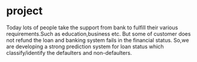 # project
Today lots of people take the support from bank to fulfill their various requirements.Such as education,business etc. But some of customer does not refund the loan and banking system fails in the financial status. So,we are developing a strong prediction system for loan status which classify/identify the defaulters and non-defaulters.
